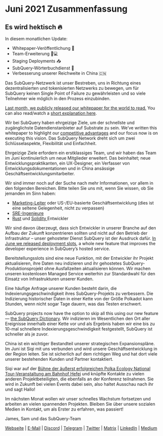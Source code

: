 # Juni 2021 Zusammenfassung

## Es wird hektisch 🔥

In diesem monatlichen Update:

- Whitepaper-Veröffentlichung 🎊
- Team-Erweiterung 👩💻
- Staging Deployments 📥
- SubQuery-Wörterbuchdienst 📖
- Verbesserung unserer Reichweite in China 🇨🇳

Das SubQuery-Netzwerk ist unser Bestreben, uns in Richtung eines dezentralisierten und tokenisierten Netzwerks zu bewegen, um für SubQuery keinen Single Point of Failure zu gewährleisten und so viele Teilnehmer wie möglich in den Prozess einzubinden.

[Last month, we publicly released our whitepaper for the world to read.](https://static.subquery.network/whitepaper.pdf) You can also read/watch a [short explanation here](../blogs/20210616-SubQuery-Network-In-Summary.md).

Wir bei SubQuery haben ehrgeizige Ziele, um der schnellste und zugänglichste Datendienstanbieter auf Substrate zu sein. We’ve written this whitepaper to highlight our [competitive advantages](../blogs/20210616-SubQuery-Network-Our-Goals-and-Competitive-Advantages.md) and our focus now is on executing this vision. Das SubQuery Network dreht sich um zwei Schlüsselaspekte, Flexibilität und Einfachheit.

Ehrgeizige Ziele erfordern ein erstklassiges Team, und wir haben das Team im Juni kontinuierlich um neue Mitglieder erweitert. Das beinhaltet; neue Entwicklungspraktikanten, ein UX-Designer, ein Verfasser von Entwicklungsdokumentationen und in China ansässige Geschäftsentwicklungsmitarbeiter.

Wir sind immer noch auf der Suche nach mehr Informationen, vor allem in den folgenden Bereichen. Bitte teilen Sie uns mit, wenn Sie wissen, ob Sie jemanden im Sinn haben:

- [Marketing-Leiter](https://angel.co/company/subquery/jobs/1494376-head-of-marketing) oder US-/EU-basierte Geschäftsentwicklung (dies ist eine seltene Gelegenheit, nicht zu verpassen)
- [SRE-Ingenieure](https://angel.co/company/subquery/jobs/1497942-site-reliability-engineer)
- [Rust](https://angel.co/company/subquery/jobs/1494414-rust-developer) und [ Solidity ](https://angel.co/company/subquery/jobs/1494435-solidity-developer) Entwickler

Wir sind davon überzeugt, dass sich Entwickler in unserer Branche auf den Aufbau der Zukunft konzentrieren sollten und nicht auf den Betrieb der Infrastruktur – unser gehosteter Dienst SubQuery ist der Ausdruck dafür. [In June we released deployment slots](../blogs/20210604-Deployment-Slots-are-here-for-SubQuery-Projects.md), a whole new feature that improves the developer experience in SubQuery’s hosted service.

Bereitstellungsslots sind eine neue Funktion, mit der Entwickler ihr Projekt aktualisieren, ihre Daten neu indizieren und ihr gehostetes SubQuery-Produktionsprojekt ohne Ausfallzeiten aktualisieren können. Wir machen unseren kostenlosen Managed Service weiterhin zur Standardwahl für den Einsatz von Infrastrukturen unserer Kunden.

Eine häufige Anfrage unserer Kunden besteht darin, die Indexierungsgeschwindigkeit ihres SubQuery-Projekts zu verbessern. Die Indizierung historischer Daten in einer Kette von der Größe Polkadot kann Stunden, wenn nicht sogar Tage dauern, was das Testen erschwert.

SubQuery projects now have the option to skip all this using our new feature — [the SubQuery Dictionary](../blogs/20210630-SubQuery-Just-Got-a-lot-Faster-with-the-Dictionary.md). Wir indizieren im Wesentlichen den Ort aller Ereignisse innerhalb einer Kette vor und als Ergebnis haben wir eine bis zu 10-mal schnellere Indexierungsgeschwindigkeit festgestellt, SubQuery ist schneller als je zuvor.

China ist ein wichtiger Bestandteil unserer strategischen Expansionspläne. Im Juni ist Siqi mit uns verbunden und wird unsere Geschäftsentwicklung in der Region leiten. Sie ist sicherlich auf dem richtigen Weg und hat dort viele unserer bestehenden Kunden und Partner kontaktiert.

Siqi war auf der [Bühne der äußerst erfolgreichen Polka Ecology National Tour-Veranstaltung am Bahnhof Hefei](https://twitter.com/SubQueryNetwork/status/1409696588465721348) und knüpfte Kontakte zu vielen anderen Projektbeteiligten, die ebenfalls an der Konferenz teilnahmen. Sie wird in Zukunft bei vielen Events dabei sein, also haltet Ausschau nach ihr und sagt Hallo!

Im nächsten Monat wollen wir unser schnelles Wachstum fortsetzen und arbeiten an vielen spannenden Projekten. Bleiben Sie über unsere sozialen Medien in Kontakt, um als Erster zu erfahren, was passiert!

James, Sam und das SubQuery-Team

[Webseite](https://subquery.network/) | [E-Mail](mailto:hello@subquery.network) | [Discord](https://discord.com/invite/78zg8aBSMG) | [Telegram](https://t.me/subquerynetwork) | [Twitter](https://twitter.com/subquerynetwork) | [Matrix](https://matrix.to/#/#subquery:matrix.org) | [LinkedIn](https://www.linkedin.com/company/subquery) | [Medium](https://subquery.medium.com/)
